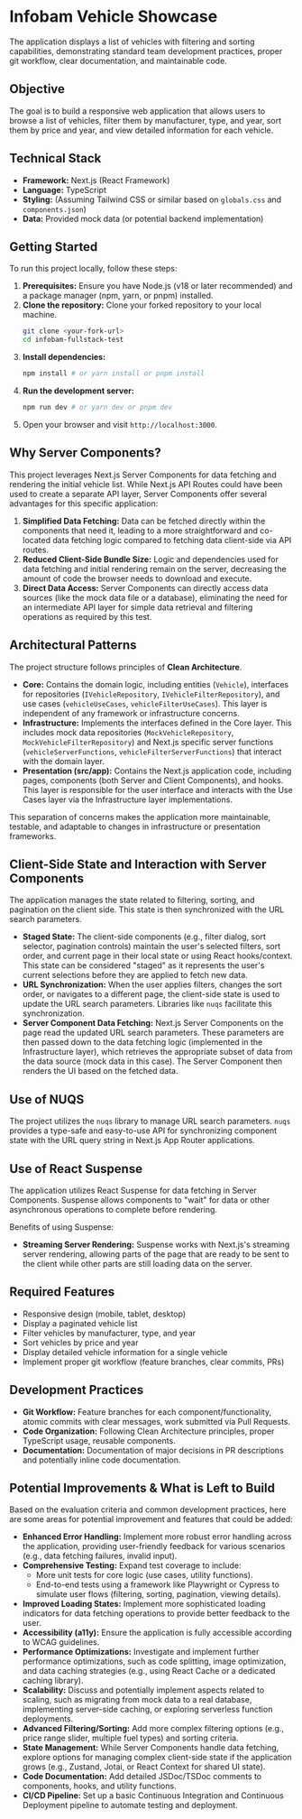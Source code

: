 # Infobam Vehicle Showcase

The application displays a list of vehicles with filtering and sorting capabilities, demonstrating standard team development practices, proper git workflow, clear documentation, and maintainable code.

## Objective

The goal is to build a responsive web application that allows users to browse a list of vehicles, filter them by manufacturer, type, and year, sort them by price and year, and view detailed information for each vehicle.

## Technical Stack

- **Framework:** Next.js (React Framework)
- **Language:** TypeScript
- **Styling:** (Assuming Tailwind CSS or similar based on `globals.css` and `components.json`)
- **Data:** Provided mock data (or potential backend implementation)

## Getting Started

To run this project locally, follow these steps:

1.  **Prerequisites:** Ensure you have Node.js (v18 or later recommended) and a package manager (npm, yarn, or pnpm) installed.
2.  **Clone the repository:** Clone your forked repository to your local machine.
    ```bash
    git clone <your-fork-url>
    cd infobam-fullstack-test
    ```
3.  **Install dependencies:**
    ```bash
    npm install # or yarn install or pnpm install
    ```
4.  **Run the development server:**
    ```bash
    npm run dev # or yarn dev or pnpm dev
    ```
5.  Open your browser and visit `http://localhost:3000`.

## Why Server Components?

This project leverages Next.js Server Components for data fetching and rendering the initial vehicle list. While Next.js API Routes could have been used to create a separate API layer, Server Components offer several advantages for this specific application:

1.  **Simplified Data Fetching:** Data can be fetched directly within the components that need it, leading to a more straightforward and co-located data fetching logic compared to fetching data client-side via API routes.
2.  **Reduced Client-Side Bundle Size:** Logic and dependencies used for data fetching and initial rendering remain on the server, decreasing the amount of code the browser needs to download and execute.
3.  **Direct Data Access:** Server Components can directly access data sources (like the mock data file or a database), eliminating the need for an intermediate API layer for simple data retrieval and filtering operations as required by this test.

## Architectural Patterns

The project structure follows principles of **Clean Architecture**.

- **Core:** Contains the domain logic, including entities (`Vehicle`), interfaces for repositories (`IVehicleRepository`, `IVehicleFilterRepository`), and use cases (`vehicleUseCases`, `vehicleFilterUseCases`). This layer is independent of any framework or infrastructure concerns.
- **Infrastructure:** Implements the interfaces defined in the Core layer. This includes mock data repositories (`MockVehicleRepository`, `MockVehicleFilterRepository`) and Next.js specific server functions (`vehicleServerFunctions`, `vehicleFilterServerFunctions`) that interact with the domain layer.
- **Presentation (src/app):** Contains the Next.js application code, including pages, components (both Server and Client Components), and hooks. This layer is responsible for the user interface and interacts with the Use Cases layer via the Infrastructure layer implementations.

This separation of concerns makes the application more maintainable, testable, and adaptable to changes in infrastructure or presentation frameworks.

## Client-Side State and Interaction with Server Components

The application manages the state related to filtering, sorting, and pagination on the client side. This state is then synchronized with the URL search parameters.

- **Staged State:** The client-side components (e.g., filter dialog, sort selector, pagination controls) maintain the user's selected filters, sort order, and current page in their local state or using React hooks/context. This state can be considered "staged" as it represents the user's current selections before they are applied to fetch new data.
- **URL Synchronization:** When the user applies filters, changes the sort order, or navigates to a different page, the client-side state is used to update the URL search parameters. Libraries like `nuqs` facilitate this synchronization.
- **Server Component Data Fetching:** Next.js Server Components on the page read the updated URL search parameters. These parameters are then passed down to the data fetching logic (implemented in the Infrastructure layer), which retrieves the appropriate subset of data from the data source (mock data in this case). The Server Component then renders the UI based on the fetched data.

## Use of NUQS

The project utilizes the `nuqs` library to manage URL search parameters. `nuqs` provides a type-safe and easy-to-use API for synchronizing component state with the URL query string in Next.js App Router applications.

## Use of React Suspense

The application utilizes React Suspense for data fetching in Server Components. Suspense allows components to "wait" for data or other asynchronous operations to complete before rendering.

Benefits of using Suspense:

- **Streaming Server Rendering:** Suspense works with Next.js's streaming server rendering, allowing parts of the page that are ready to be sent to the client while other parts are still loading data on the server.

## Required Features

- Responsive design (mobile, tablet, desktop)
- Display a paginated vehicle list
- Filter vehicles by manufacturer, type, and year
- Sort vehicles by price and year
- Display detailed vehicle information for a single vehicle
- Implement proper git workflow (feature branches, clear commits, PRs)

## Development Practices

- **Git Workflow:** Feature branches for each component/functionality, atomic commits with clear messages, work submitted via Pull Requests.
- **Code Organization:** Following Clean Architecture principles, proper TypeScript usage, reusable components.
- **Documentation:** Documentation of major decisions in PR descriptions and potentially inline code documentation.

## Potential Improvements & What is Left to Build

Based on the evaluation criteria and common development practices, here are some areas for potential improvement and features that could be added:

- **Enhanced Error Handling:** Implement more robust error handling across the application, providing user-friendly feedback for various scenarios (e.g., data fetching failures, invalid input).
- **Comprehensive Testing:** Expand test coverage to include:
  - More unit tests for core logic (use cases, utility functions).
  - End-to-end tests using a framework like Playwright or Cypress to simulate user flows (filtering, sorting, pagination, viewing details).
- **Improved Loading States:** Implement more sophisticated loading indicators for data fetching operations to provide better feedback to the user.
- **Accessibility (a11y):** Ensure the application is fully accessible according to WCAG guidelines.
- **Performance Optimizations:** Investigate and implement further performance optimizations, such as code splitting, image optimization, and data caching strategies (e.g., using React Cache or a dedicated caching library).
- **Scalability:** Discuss and potentially implement aspects related to scaling, such as migrating from mock data to a real database, implementing server-side caching, or exploring serverless function deployments.
- **Advanced Filtering/Sorting:** Add more complex filtering options (e.g., price range slider, multiple fuel types) and sorting criteria.
- **State Management:** While Server Components handle data fetching, explore options for managing complex client-side state if the application grows (e.g., Zustand, Jotai, or React Context for shared UI state).
- **Code Documentation:** Add detailed JSDoc/TSDoc comments to components, hooks, and utility functions.
- **CI/CD Pipeline:** Set up a basic Continuous Integration and Continuous Deployment pipeline to automate testing and deployment.
